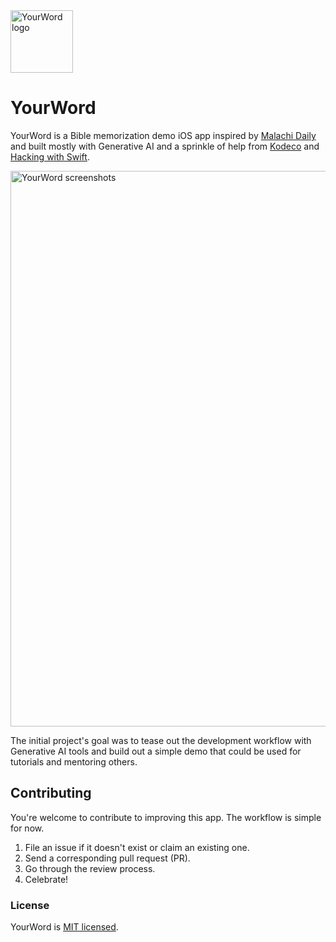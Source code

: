 <img width="100" alt="YourWord logo" src="https://github.com/caabernathy/YourWord/assets/691109/4bdc5336-cea5-464b-b9c6-a2ac02d7362b">

# YourWord 

YourWord is a Bible memorization demo iOS app inspired by [Malachi Daily](https://www.malachidaily.com/) and
built mostly with Generative AI and a sprinkle of help from [Kodeco](https://www.kodeco.com/) and
[Hacking with Swift](https://www.hackingwithswift.com/).

<img width="889" alt="YourWord screenshots" src="https://github.com/caabernathy/YourWord/assets/691109/06904d02-f702-4b67-97fb-7ae80ce14200">

The initial project's goal was to tease out the development workflow with Generative AI tools and build
out a simple demo that could be used for tutorials and mentoring others.

## Contributing

You're welcome to contribute to improving this app. The workflow is simple for now.

1. File an issue if it doesn't exist or claim an existing one.
2. Send a corresponding pull request (PR).
3. Go through the review process.
4. Celebrate!

### License

YourWord is [MIT licensed](./LICENSE).
